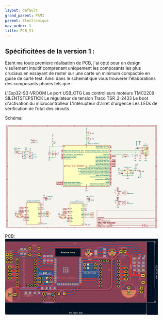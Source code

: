 ```yaml
---
layout: default
grand_parent: PAMI
parent: Electronique
nav_order: 1
title: PCB_V1
---
```


## Spécificitées de la version 1 :

  Etant ma toute premiere réalisation de PCB, j'ai opté pour un design visullement intuitif comprenant uniquement les composants les plus cruciaux en essayant de rester sur une carte un minimum compactée en guise de carte test.
  Ainsi dans le schematique vous trouverer l'élaborations des composants phares tels que :
   
  L'Esp32-S3-VROOM
  Le port USB_OTG
  Les controlleurs moteurs TMC2209 SILENTSTEPSTICK
  Le régulateur de tension Traco TSR_2-2433
  Le boot d'activation du microcontrolleur
  L'intérupteur d'arret d'urgence
  Les LEDs de vérification de l'etat des circuits

  Schéma:
    
  ![Illustration shématique](./ShematicPAMI_V1.png)

  
  PCB:
  ![Image pcb1](./PCBPAMI_V1.png)
  
  
